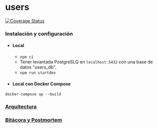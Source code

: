 # users

[![Coverage Status](https://coveralls.io/repos/github/spotifiuby-taller2/demo-users/badge.png?branch=master&t=mgYLlV)](https://coveralls.io/github/spotifiuby-taller2/demo-users?branch=master)


### Instalación y configuración

- #### Local
    * `npm ci`
    * Tener levantada PostgreSLQ en `localhost:5432` con una base de datos "users_db".
    * `npm run startdev`

- #### Local con Docker Compose

```
docker-compose up --build
```

### [Arquitectura](https://drive.google.com/file/d/1aOISbgnXT0ToTs0DnvuCf7xsU4iSmJUU/view?usp=sharing)

### [Bitácora y Postmortem](https://spotifiuby-taller2.github.io/bitacora/)

